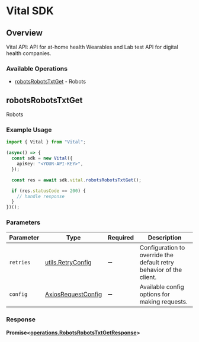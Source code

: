 # Vital SDK


## Overview

Vital API: API for at-home health Wearables and Lab test API for digital health companies.

### Available Operations

* [robotsRobotsTxtGet](#robotsrobotstxtget) - Robots

## robotsRobotsTxtGet

Robots

### Example Usage

```typescript
import { Vital } from "Vital";

(async() => {
  const sdk = new Vital({
    apiKey: "<YOUR-API-KEY>",
  });

  const res = await sdk.vital.robotsRobotsTxtGet();

  if (res.statusCode == 200) {
    // handle response
  }
})();
```

### Parameters

| Parameter                                                           | Type                                                                | Required                                                            | Description                                                         |
| ------------------------------------------------------------------- | ------------------------------------------------------------------- | ------------------------------------------------------------------- | ------------------------------------------------------------------- |
| `retries`                                                           | [utils.RetryConfig](../../models/utils/retryconfig.md)              | :heavy_minus_sign:                                                  | Configuration to override the default retry behavior of the client. |
| `config`                                                            | [AxiosRequestConfig](https://axios-http.com/docs/req_config)        | :heavy_minus_sign:                                                  | Available config options for making requests.                       |


### Response

**Promise<[operations.RobotsRobotsTxtGetResponse](../../models/operations/robotsrobotstxtgetresponse.md)>**

